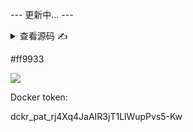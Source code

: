 --- 更新中... ---

<details>
  <summary>查看源码 ✍️</summary>

```js

```

</details>

#ff9933

<code style="color: #708090; background-color: #F5F5F5; font-size: 18px"></code>

![](../_media/1111111111.png)

<span style="color: #ff0000; font-size: 16px;"></span>





Docker token:

dckr_pat_rj4Xq4JaAIR3jT1LlWupPvs5-Kw
